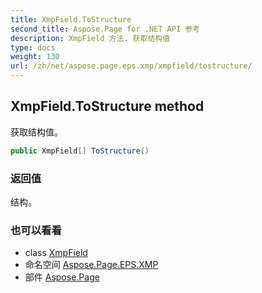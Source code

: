 ```yaml
---
title: XmpField.ToStructure
second_title: Aspose.Page for .NET API 参考
description: XmpField 方法. 获取结构值
type: docs
weight: 130
url: /zh/net/aspose.page.eps.xmp/xmpfield/tostructure/
---
```

## XmpField.ToStructure method

获取结构值。

```csharp
public XmpField[] ToStructure()
```

### 返回值

结构。

### 也可以看看

* class [XmpField](../)
* 命名空间 [Aspose.Page.EPS.XMP](../../xmpfield/)
* 部件 [Aspose.Page](../../../)


